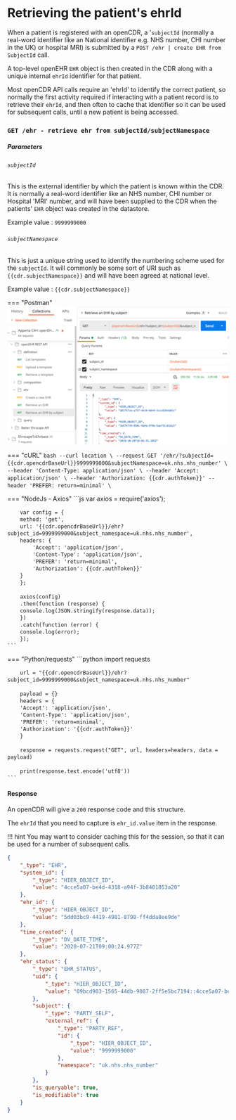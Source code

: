 # Retrieving the patient's ehrId 

When a patient is registered with an openCDR, a '`subjectId` (normally a real-word identifier like an National identifier e.g. NHS number, CHI number in the UK) or hospital MRI) is submitted by a `POST /ehr | create EHR from SubjectId`  call.  

A top-level openEHR `EHR` object is then created in the CDR along with a unique internal `ehrId` identifier for that patient.

Most openCDR API calls require an 'ehrId' to identify the correct patient, so normally the first activity required if interacting with a patient record is to retrieve their `ehrId`, and then often to cache that identifier so it can be used for subsequent calls, until a new patient is being accessed.

### `GET /ehr - retrieve ehr from subjectId/subjectNamespace`

##### Parameters

###### `subjectId`

This is the external identifier by which the patient is known within the CDR. It is normally a real-word identifier like an NHS number, CHI number or Hospital 'MRI' number, and will have been supplied to the CDR when the patients' `EHR` object was created in the datastore.

Example value : `9999999000`

###### `subjectNamespace`

This is just a unique string used to identify the numbering scheme used for the `subjectId`. It will commonly be some sort of URI such as `{{cdr.subjectNamespace}}` and will have been agreed at national level.

Example value : `{{cdr.subjectNamespace}}`

=== "Postman"
    ![](../images/cdr-get-ehr_id-postman.png)

=== "cURL"
    ```bash
        --curl location \
        --request GET '/ehr/?subjectId={{cdr.opencdrBaseUrl}}9999999000&subjectNamespace=uk.nhs.nhs_number' \
        --header 'Content-Type: application/json' \
        --header 'Accept: application/json' \
        --header 'Authorization: {{cdr.authToken}}'
        --header 'PREFER: return=minimal' \
    ```

=== "NodeJs - Axios"
    ```js
        var axios = require('axios');

        var config = {
        method: 'get',
        url: '{{cdr.opencdrBaseUrl}}/ehr?subject_id=9999999000&subject_namespace=uk.nhs.nhs_number',
        headers: { 
            'Accept': 'application/json', 
            'Content-Type': 'application/json', 
            'PREFER': 'return=minimal', 
            'Authorization': {{cdr.authToken}}'
        }
        };

        axios(config)
        .then(function (response) {
        console.log(JSON.stringify(response.data));
        })
        .catch(function (error) {
        console.log(error);
        });
    ```

=== "Python/requests"
    ```python
    import requests

        url = "{{cdr.opencdrBaseUrl}}/ehr?subject_id=9999999000&subject_namespace=uk.nhs.nhs_number"

        payload = {}
        headers = {
        'Accept': 'application/json',
        'Content-Type': 'application/json',
        'PREFER': 'return=minimal',
        'Authorization': '{{cdr.authToken}}'
        }

        response = requests.request("GET", url, headers=headers, data = payload)

        print(response.text.encode('utf8'))
    ```

#### Response


An openCDR will give a `200` response code and this structure. 

The `ehrId` that you need to capture is `ehr_id.value` item in the response.


!!! hint
    You may want to consider caching this for the session, so that it can be used for a number of subsequent calls.


```json
{
    "_type": "EHR",
    "system_id": {
        "_type": "HIER_OBJECT_ID",
        "value": "4cce5a07-be4d-4318-a94f-3b8401853a20"
    },
    "ehr_id": {
        "_type": "HIER_OBJECT_ID",
        "value": "5dd03bc9-4419-4981-8798-ff4dda8ee9de"
    },
    "time_created": {
        "_type": "DV_DATE_TIME",
        "value": "2020-07-21T09:00:24.977Z"
    },
    "ehr_status": {
        "_type": "EHR_STATUS",
        "uid": {
            "_type": "HIER_OBJECT_ID",
            "value": "09bcd903-1565-44db-9087-2ff5e5bc7194::4cce5a07-be4d-4318-a94f-3b8401853a20::1"
        },
        "subject": {
            "_type": "PARTY_SELF",
            "external_ref": {
                "_type": "PARTY_REF",
                "id": {
                    "_type": "HIER_OBJECT_ID",
                    "value": "9999999000"
                },
                "namespace": "uk.nhs.nhs_number"
            }
        },
        "is_queryable": true,
        "is_modifiable": true
    }
}
 
```
